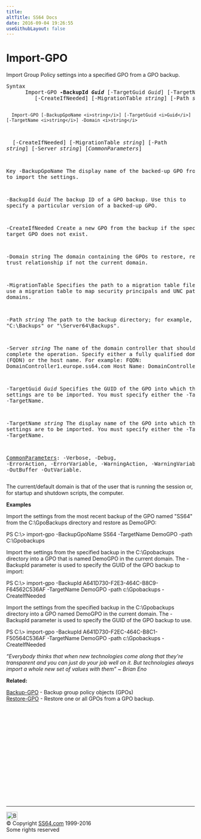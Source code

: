 ```yaml
---
title:
altTitle: SS64 Docs
date: 2016-09-04 19:26:55
useGithubLayout: false
---
```

<!-- #BeginLibraryItem "/Library/head_ps.lbi" --><!-- #EndLibraryItem -->
<h1>Import-GPO</h1> 
<p>Import Group Policy settings into a specified GPO from a GPO backup.</p>
<pre>Syntax
      Import-GPO <b>-BackupId <i>Guid</i></b> [-TargetGuid <i>Guid</i>] [-TargetName <i>string</i>] -Domain <i>string
        </i> [-CreateIfNeeded] [-MigrationTable <i>string</i>] [-Path <i>string</i>] [-Server <i>string</i>] [<i>CommonParameters</i>]

      Import-GPO [-BackupGpoName <i>string</i>] [-TargetGuid <i>Guid</i>] [-TargetName <i>string</i>] -Domain <i>string</i>
<i>        </i> [-CreateIfNeeded] [-MigrationTable <i>string</i>] [-Path <i>string</i>] [-Server <i>string</i>] [<i>CommonParameters</i>]

Key
   -BackupGpoName
         The display name of the backed-up GPO from which to import the settings. 

   -BackupId <i>Guid</i>
         The backup ID of a GPO backup. Use this to specify a particular version of a backed-up GPO.

   -CreateIfNeeded
         Create a new GPO from the backup if the specified target GPO does not exist.

   -Domain string
         The domain containing the GPOs to restore, requires a trust relationship if not the current domain.

   -MigrationTable
         Specifies the path to a migration table file. You can use a migration table to map security
         principals and UNC paths across domains.

   -Path <i>string</i>
         The path to the backup directory; for example, "C:\Backups" or "\\Server64\Backups".

   -Server <i>string</i>
         The name of the domain controller that should complete the operation.
         Specify either a fully qualified domain name (FQDN) or the host name.
         For example: 
         FQDN:      DomainController1.europe.ss64.com
         Host Name: DomainController1

   -TargetGuid <i>Guid</i>
         Specifies the GUID of the GPO into which the settings are to be imported.
         You must specify either the -TargetGuid or -TargetName.

   -TargetName <i>string</i>
         The display name of the GPO into which the settings are to be imported.
         You must specify either the -TargetGuid or -TargetName.

   <a href="common.html">CommonParameters</a>:
       -Verbose, -Debug, -ErrorAction, -ErrorVariable, -WarningAction, -WarningVariable,
       -OutBuffer -OutVariable.</pre>
<p>The current/default domain is that of the user that is running the session or, for startup and shutdown scripts, the computer.</p>
<p><b>Examples</b></p>
<p>Import the settings from the most recent backup of the GPO named  "SS64" from  the C:\GpoBackups directory and restore as DemoGPO:</p>
<p><span class="code">PS C:\&gt; import-gpo -BackupGpoName SS64 -TargetName DemoGPO -path C:\Gpobackups</span></p>
<p>Import the settings from the specified backup in the C:\Gpobackups directory into a GPO that is named DemoGPO in the current domain. The <span class="code">-BackupId</span> parameter is used to specify the GUID of the GPO backup to import:</p>
<p class="code">PS C:\&gt; import-gpo -BackupId A641D730-F2E3-464C-B8C9-F64562C536AF -TargetName DemoGPO -path c:\Gpobackups -CreateIfNeeded </p>
<p> Import the settings from the specified backup in the C:\Gpobackups directory into a GPO  named DemoGPO in the current domain. The -BackupId parameter is used to specify the GUID of the GPO backup to use. </p>
<p class="code">PS C:\&gt; import-gpo -BackupId A641D730-F2EC-464C-B8C1-F50564C536AF -TargetName DemoGPO -path c:\Gpobackups -CreateIfNeeded</p>
<p class="quote"><i>“Everybody thinks that when new technologies come along that they're transparent and you can just do your job well on it. But technologies always import a whole new set of values with them” ~ </i><i>Brian Eno </i></p>
<p><b>Related:</b></p>
<p><a href="backup-gpo.html">Backup-GPO</a> - Backup group policy objects (GPOs)<br>
<a href="restore-gpo.html">Restore-GPO</a> - Restore one or all GPOs  from a GPO backup.</p>
<!-- #BeginLibraryItem "/Library/foot_ps.lbi" --><p>
<!-- PowerShell300 -->
<ins class="adsbygoogle" style="display:inline-block;width:300px;height:250px" data-ad-client="ca-pub-6140977852749469" data-ad-slot="6253539900"></ins>
<script>
(adsbygoogle = window.adsbygoogle || []).push({});
</script></p>
<hr>
<div id="bl" class="footer"><a href="import-gpo.html#"><img src="../images/top.png" width="30" height="22" alt="Back to the Top"></a></div>
<div id="br" class="footer, tagline">© Copyright <a href="../index.html">SS64.com</a> 1999-2016<br>
Some rights reserved</div><!-- #EndLibraryItem -->

